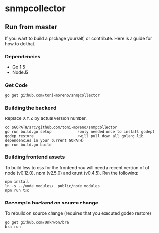 # snmpcollector

## Run from master
If you want to build a package yourself, or contribute. Here is a guide for how to do that.

### Dependencies

- Go 1.5
- NodeJS

### Get Code

```
go get github.com/toni-moreno/snmpcollector
```

### Building the backend
Replace X.Y.Z by actual version number.
```
cd $GOPATH/src/github.com/toni-moreno/snmpcollector
go run build.go setup            (only needed once to install godep)
godep restore                    (will pull down all golang lib dependencies in your current GOPATH)
go run build.go build
```

### Building frontend assets

To build less to css for the frontend you will need a recent version of of node (v0.12.0),
npm (v2.5.0) and grunt (v0.4.5). Run the following:

```
npm install
ln -s ../node_modules/  public/node_modules
npm run tsc
```

### Recompile backend on source change
To rebuild on source change (requires that you executed godep restore)
```
go get github.com/Unknwon/bra
bra run

